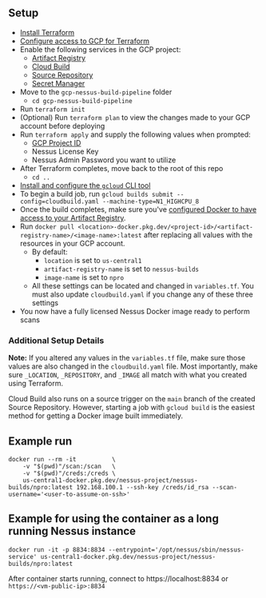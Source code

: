 ## Setup 
* [Install Terraform](https://learn.hashicorp.com/tutorials/terraform/install-cli?in=terraform/gcp-get-started)
* [Configure access to GCP for Terraform](https://learn.hashicorp.com/tutorials/terraform/google-cloud-platform-build?in=terraform/gcp-get-started#set-up-gcp)
* Enable the following services in the GCP project:
  * [Artifact Registry](https://cloud.google.com/artifact-registry/docs/enable-service)
  * [Cloud Build](https://cloud.google.com/build/docs/quickstart-build#before-you-begin)
  * [Source Repository](https://cloud.google.com/source-repositories/docs/quickstart#before-you-begin)
  * [Secret Manager](https://cloud.google.com/secret-manager/docs/configuring-secret-manager#enable_api)
* Move to the `gcp-nessus-build-pipeline` folder 
  * `cd gcp-nessus-build-pipeline`
* Run `terraform init`
* (Optional) Run `terraform plan` to view the changes made to your GCP account before deploying
* Run `terraform apply` and supply the following values when prompted:
  * [GCP Project ID](https://support.google.com/googleapi/answer/7014113?hl=en)
  * Nessus License Key
  * Nessus Admin Password you want to utilize
* After Terraform completes, move back to the root of this repo
  * `cd ..`
* [Install and configure the `gcloud` CLI tool](https://cloud.google.com/sdk/docs/install)
* To begin a build job, run `gcloud builds submit --config=cloudbuild.yaml --machine-type=N1_HIGHCPU_8`
* Once the build completes, make sure you've [configured Docker to have access to your Artifact Registry](https://cloud.google.com/artifact-registry/docs/docker/authentication).
* Run `docker pull <location>-docker.pkg.dev/<project-id>/<artifact-registry-name>/<image-name>:latest` after replacing all values with the resources in your GCP account.
  * By default:
    * `location` is set to `us-central1`
    * `artifact-registry-name` is set to `nessus-builds`
    * `image-name` is set to `npro`
  * All these settings can be located and changed in `variables.tf`. You must also update `cloudbuild.yaml` if you change any of these three settings
* You now have a fully licensed Nessus Docker image ready to perform scans 

### Additional Setup Details
**Note:** If you altered any values in the `variables.tf` file, make sure those values are also changed in the `cloudbuild.yaml` file. Most importantly, make sure `_LOCATION`, `_REPOSITORY`, and `_IMAGE` all match with what you created using Terraform.

Cloud Build also runs on a source trigger on the `main` branch of the created Source Repository. However, starting a job with `gcloud build` is the easiest method for getting a Docker image built immediately.

## Example run

```
docker run --rm -it          \
    -v "$(pwd)"/scan:/scan   \
    -v "$(pwd)"/creds:/creds \
    us-central1-docker.pkg.dev/nessus-project/nessus-builds/npro:latest 192.168.100.1 --ssh-key /creds/id_rsa --scan-username='<user-to-assume-on-ssh>'
```

## Example for using the container as a long running Nessus instance
`docker run -it -p 8834:8834 --entrypoint='/opt/nessus/sbin/nessus-service' us-central1-docker.pkg.dev/nessus-project/nessus-builds/npro:latest`

After container starts running, connect to https://localhost:8834 or `https://<vm-public-ip>:8834`
